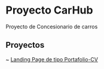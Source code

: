# Proyecto CarHub

Proyecto de Concesionario de carros

## Proyectos

~ [Landing Page de tipo Portafolio-CV](https://KhaliRasbaju.github.io/my-consesionario/carhub)
